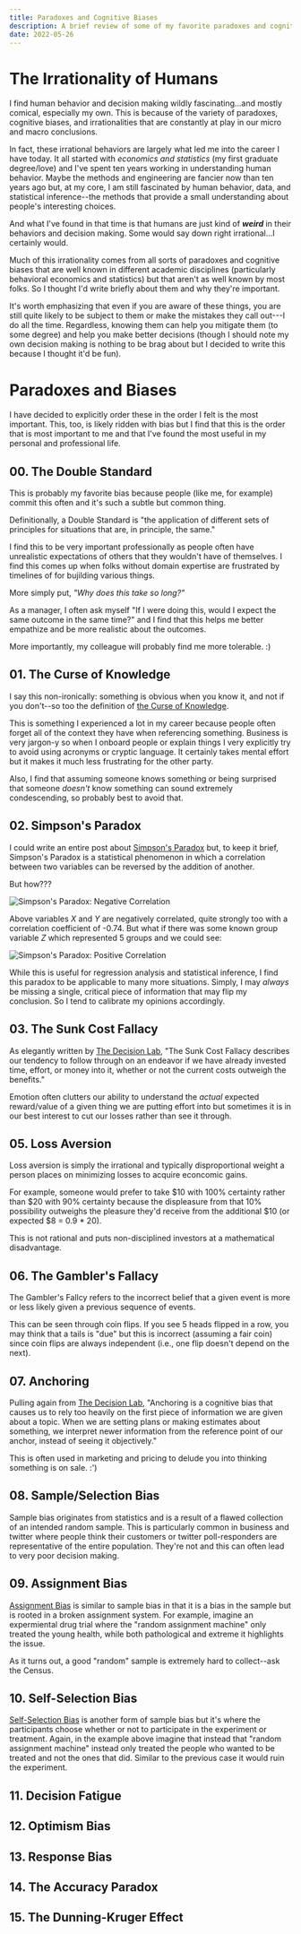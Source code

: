 ```yaml
---
title: Paradoxes and Cognitive Biases
description: A brief review of some of my favorite paradoxes and cognitive biases.
date: 2022-05-26
---
```


# The Irrationality of Humans

I find human behavior and decision making wildly fascinating...and mostly comical,
especially my own. This is because of the variety of paradoxes, cognitive biases,
and irrationalities that are constantly at play in our micro and macro conclusions.

In fact, these irrational behaviors are largely what led me into the career I have today.
It all started with *economics and statistics* (my first graduate degree/love)
and I've spent ten years working in understanding human behavior. Maybe the methods
and engineering are fancier now than ten years ago but, at my core, I am still
fascinated by human behavior, data, and statistical inference--the methods that
provide a small understanding about people's interesting choices.

And what I've found in that time is that humans are just kind of ***weird*** in their
behaviors and decision making. Some would say down right irrational...I certainly
would.

Much of this irrationality comes from all sorts of paradoxes and cognitive biases
that are well known in different academic disciplines (particularly behavioral
economics and statistics) but that aren't as well known by most folks. So I
thought I'd write briefly about them and why they're important.

It's worth emphasizing that even if you are aware of these things, you are still quite
likely to be subject to them or make the mistakes they call out---I do all the
time. Regardless, knowing them can help you mitigate them (to some degree) and
help you make better decisions (though I should note my own decision making is
nothing to be brag about but I decided to write this because I thought it'd be
fun).

# Paradoxes and Biases

I have decided to explicitly order these in the order I felt is the most
important. This, too, is likely ridden with bias but I find that this is the
order that is most important to me and that I've found the most useful in my
personal and professional life.

## 00. The Double Standard

This is probably my favorite bias because people (like me, for example) commit
this often and it's such a subtle but common thing.

Definitionally, a Double Standard is "the application of different sets of principles
for situations that are, in principle, the same."

I find this to be very important professionally as people often have unrealistic
expectations of others that they wouldn't have of themselves. I find this
comes up when folks without domain expertise are frustrated by timelines of
for bujilding various things.

More simply put, *"Why does this take so long?"*

As a manager, I often ask myself "If I were doing this, would I expect the same
outcome in the same time?" and I find that this helps me better empathize and
be more realistic about the outcomes.

More importantly, my colleague will probably find me more tolerable. :)

## 01. The Curse of Knowledge

I say this non-ironically: something is obvious when you know it, and not
if you don't--so too the definition of [the Curse of Knowledge](https://en.wikipedia.org/wiki/Curse_of_knowledge).

This is something I experienced a lot in my career because people often forget
all of the context they have when referencing something. Business is very
jargon-y so when I onboard people or explain things I very explicitly try to
avoid using acronyms or cryptic language. It certainly takes mental effort but
it makes it much less frustrating for the other party.

Also, I find that assuming someone knows something or being surprised that
someone *doesn't* know something can sound extremely condescending, so probably
best to avoid that.

## 02. Simpson's Paradox

I could write an entire post about [Simpson's Paradox](https://en.wikipedia.org/wiki/Simpson%27s_paradox)
but, to keep it brief, Simpson's Paradox is a statistical phenomenon in which a
correlation between two variables can be reversed by the addition of another.

But how???

![Simpson's Paradox: Negative Correlation](simpsons_paradox_1.png)

Above variables $X$ and $Y$ are negatively correlated, quite strongly too with
a correlation coefficient of -0.74. But what if there was some known group
variable $Z$ which represented 5 groups and we could see:

![Simpson's Paradox: Positive Correlation](simpsons_paradox_2.png)

While this is useful for regression analysis and statistical inference, I find
this paradox to be applicable to many more situations. Simply, I may *always* be
missing a single, critical piece of information that may flip my conclusion. So
I tend to calibrate my opinions accordingly.

## 03. The Sunk Cost Fallacy

As elegantly written by [The Decision Lab](https://thedecisionlab.com/biases/the-sunk-cost-fallacy),
"The Sunk Cost Fallacy describes our tendency to follow through on an endeavor
if we have already invested time, effort, or money into it, whether or not the
current costs outweigh the benefits."

Emotion often clutters our ability to understand the *actual* expected
reward/value of a given thing we are putting effort into but sometimes it is
in our best interest to cut our losses rather than see it through.

## 05. Loss Aversion

Loss aversion is simply the irrational and typically disproportional weight a
person places on minimizing losses to acquire econcomic gains.

For example, someone would prefer to take $10 with 100% certainty rather than
$20 with 90% certainty because the displeasure from that 10% possibility
outweighs the pleasure they'd receive from the additional $10 (or expected $8 = 0.9 * 20).

This is not rational and puts non-disciplined investors at a mathematical
disadvantage.

## 06. The Gambler's Fallacy

The Gambler's Fallcy refers to the incorrect belief that a given event is more
or less likely given a previous sequence of events.

This can be seen through coin flips. If you see 5 heads flipped in a row, you
may think that a tails is "due" but this is incorrect (assuming a fair coin) since
coin flips are always independent (i.e., one flip doesn't depend on the next).

## 07. Anchoring

Pulling again from [The Decision Lab](https://thedecisionlab.com/biases/anchoring-bias),
"Anchoring is a cognitive bias that causes us to rely too heavily on the first
piece of information we are given about a topic. When we are setting plans or
making estimates about something, we interpret newer information from the
reference point of our anchor, instead of seeing it objectively."

This is often used in marketing and pricing to delude you into thinking
something is on sale. :')

## 08. Sample/Selection Bias

Sample bias originates from statistics and is a result of a flawed collection
of an intended random sample. This is particularly common in business and twitter
where people think their customers or twitter poll-responders are representative
of the entire population. They're not and this can often lead to very poor
decision making.

## 09. Assignment Bias

[Assignment Bias](https://www.statisticshowto.com/assignment-bias/#:~:text=Assignment%20bias%20happens%20when%20experimental,people%20who%20are%20significantly%20smarter.)
is similar to sample bias in that it is a bias in the sample
but is rooted in a broken assignment system. For example, imagine an expermiental drug
trial where the "random assignment machine" only treated the young health, while
both pathological and extreme it highlights the issue.

As it turns out, a good "random" sample is extremely hard to collect--ask the
Census.

## 10. Self-Selection Bias

[Self-Selection Bias](https://en.wikipedia.org/wiki/Self-selection_bias)
is another form of sample bias but it's where the participants choose
whether or not to participate in the experiment or treatment. Again, in the
example above imagine that instead that "random assignment machine" instead
only treated the people who wanted to be treated and not the ones that did.
Similar to the previous case it would ruin the experiment.

## 11. Decision Fatigue


## 12. Optimism Bias
## 13. Response Bias
## 14. The Accuracy Paradox
## 15. The Dunning-Kruger Effect

